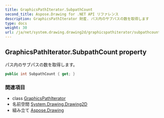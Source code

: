 ```yaml
---
title: GraphicsPathIterator.SubpathCount
second_title: Aspose.Drawing for .NET API リファレンス
description: GraphicsPathIterator 財産. パス内のサブパスの数を取得します
type: docs
weight: 30
url: /ja/net/system.drawing.drawing2d/graphicspathiterator/subpathcount/
---
```

## GraphicsPathIterator.SubpathCount property

パス内のサブパスの数を取得します。

```csharp
public int SubpathCount { get; }
```

### 関連項目

* class [GraphicsPathIterator](../)
* 名前空間 [System.Drawing.Drawing2D](../../graphicspathiterator/)
* 組み立て [Aspose.Drawing](../../../)


